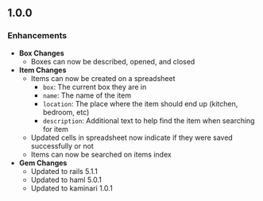 ## 1.0.0

### Enhancements
- **Box Changes**
  - Boxes can now be described, opened, and closed
- **Item Changes**
  - Items can now be created on a spreadsheet
    - `box`: The current box they are in
    - `name`: The name of the item
    - `location`: The place where the item should end up (kitchen, bedroom, etc)
    - `description`: Additional text to help find the item when searching for item
  - Updated cells in spreadsheet now indicate if they were saved successfully or
    not
  - Items can now be searched on items index
- **Gem Changes**
  - Updated to rails 5.1.1
  - Updated to haml 5.0.1
  - Updated to kaminari 1.0.1
